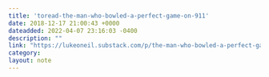 ```yaml
---
title: 'toread-the-man-who-bowled-a-perfect-game-on-911'
date: 2018-12-17 21:00:43 +0000
dateadded: 2022-04-07 23:16:03 -0400
description: ""
link: "https://lukeoneil.substack.com/p/the-man-who-bowled-a-perfect-game-c37"
category:
layout: note
---
```

